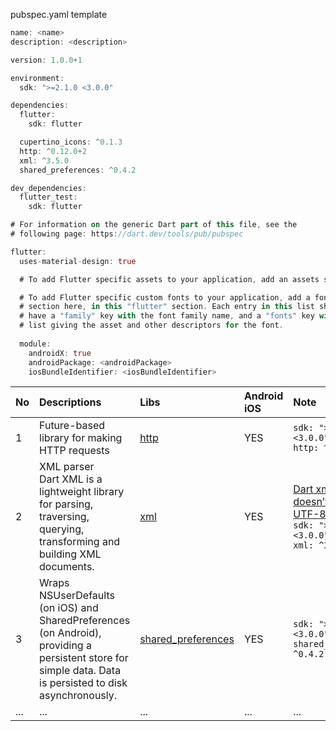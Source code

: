 pubspec.yaml template

```dart
name: <name>
description: <description>

version: 1.0.0+1

environment:
  sdk: ">=2.1.0 <3.0.0"

dependencies:
  flutter:
    sdk: flutter

  cupertino_icons: ^0.1.3
  http: ^0.12.0+2
  xml: ^3.5.0
  shared_preferences: ^0.4.2

dev_dependencies:
  flutter_test:
    sdk: flutter

# For information on the generic Dart part of this file, see the
# following page: https://dart.dev/tools/pub/pubspec

flutter:
  uses-material-design: true

  # To add Flutter specific assets to your application, add an assets section,

  # To add Flutter specific custom fonts to your application, add a fonts
  # section here, in this "flutter" section. Each entry in this list should
  # have a "family" key with the font family name, and a "fonts" key with a
  # list giving the asset and other descriptors for the font.
 
  module:
    androidX: true
    androidPackage: <androidPackage>
    iosBundleIdentifier: <iosBundleIdentifier>

```


| No| Descriptions| Libs  |Android</br>iOS|Note|
| :---- |:-|:----|:----|:----------|
| 1| Future-based library for making HTTP requests| [http](https://pub.dev/packages/http)  |YES|`sdk: ">=2.1.0 <3.0.0"` </br>`http: ^0.12.0+2`|
| 2| XML parser</br>Dart XML is a lightweight library for parsing, traversing, querying, transforming and building XML documents.| [xml](https://pub.dev/packages/xml)   |YES|[Dart xml parser doesn’t decode UTF-8 characters](https://github.com/ttpho/flutter/issues/1)</br>`sdk: ">=2.1.0 <3.0.0"`</br> `xml: ^3.5.0`|
| 3| Wraps NSUserDefaults (on iOS) and SharedPreferences (on Android), providing a persistent store for simple data. Data is persisted to disk asynchronously. | [shared_preferences](https://pub.dev/packages/shared_preferences)  |YES|`sdk: ">=2.1.0 <3.0.0"`</br>`shared_preferences: ^0.4.2`|
| ...| ...| ...  |...|...|
